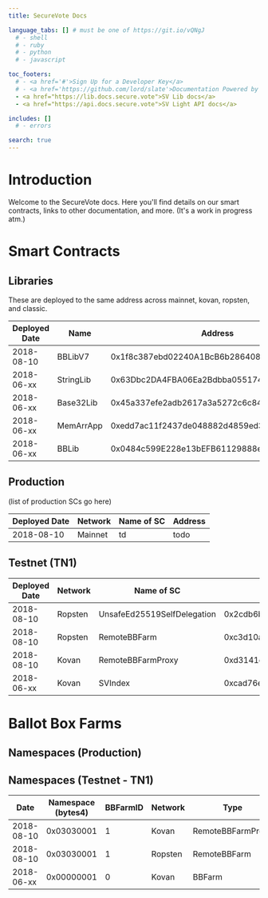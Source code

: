 ```yaml
---
title: SecureVote Docs

language_tabs: [] # must be one of https://git.io/vQNgJ
  # - shell
  # - ruby
  # - python
  # - javascript

toc_footers:
  # - <a href='#'>Sign Up for a Developer Key</a>
  # - <a href='https://github.com/lord/slate'>Documentation Powered by Slate</a>
  - <a href="https://lib.docs.secure.vote">SV Lib docs</a>
  - <a href="https://api.docs.secure.vote">SV Light API docs</a>

includes: []
  # - errors

search: true
---
```


# Introduction

Welcome to the SecureVote docs. Here you'll find details on our smart contracts, links to other documentation, and more. (It's a work in progress atm.)







# Smart Contracts

## Libraries

These are deployed to the same address across mainnet, kovan, ropsten, and classic.

Deployed Date | Name | Address
--- | --- | ---
2018-08-10 | BBLibV7 | 0x1f8c387ebd02240A1BcB6b2864087464F719aDf6
2018-06-xx | StringLib | 0x63Dbc2DA4FBA06Ea2Bdbba0551744c7595Cc8e2A
2018-06-xx | Base32Lib | 0x45a337efe2adb2617a3a5272c6c84a89ef56afcf
2018-06-xx | MemArrApp | 0xedd7ac11f2437de048882d4859ed30d871cc4324
2018-06-xx | BBLib | 0x0484c599E228e13bEFB61129888e8bD2b63A9619

## Production

(list of production SCs go here)

Deployed Date | Network | Name of SC | Address
------------- | ---------- | ------- | -------
2018-08-10 | Mainnet | td | todo

## Testnet (TN1)

Deployed Date | Network | Name of SC | Address
------------- | ---------- | ------- | -------
2018-08-10 | Ropsten | UnsafeEd25519SelfDelegation | 0x2cdb6b361ecc7a834ce8a3a78556e70c3e74660e
2018-08-10 | Ropsten | RemoteBBFarm | 0xc3d10af066bde2357c92bc4af25fb5f42e73f1a4
2018-08-10 | Kovan | RemoteBBFarmProxy | 0xd3141c94d3beddbe1d280822ecc633b7c6a32464
2018-06-xx | Kovan | SVIndex | 0xcad76eE606FB794dD1DA2c7E3C8663F648ba431d

# Ballot Box Farms

## Namespaces (Production)

## Namespaces (Testnet - TN1)

Date | Namespace (bytes4) | BBFarmID | Network | Type | Address | Notes
---|---|---|---|---|---|---
2018-08-10 | 0x03030001 | 1 | Kovan | RemoteBBFarmProxy | 0xd3141c94d3beddbe1d280822ecc633b7c6a32464 | .
2018-08-10 | 0x03030001 | 1 | Ropsten | RemoteBBFarm | 0xc3d10af066bde2357c92bc4af25fb5f42e73f1a4 | .
2018-06-xx | 0x00000001 | 0 | Kovan | BBFarm | 0x8384AD2bd15A80c15ccE6B5830a9324442853899 | .


<!--
# Authentication

> To authorize, use this code:

```ruby
require 'kittn'

api = Kittn::APIClient.authorize!('meowmeowmeow')
```

```python
import kittn

api = kittn.authorize('meowmeowmeow')
```

```shell
# With shell, you can just pass the correct header with each request
curl "api_endpoint_here"
  -H "Authorization: meowmeowmeow"
```

```javascript
const kittn = require('kittn');

let api = kittn.authorize('meowmeowmeow');
```

> Make sure to replace `meowmeowmeow` with your API key.

Kittn uses API keys to allow access to the API. You can register a new Kittn API key at our [developer portal](http://example.com/developers).

Kittn expects for the API key to be included in all API requests to the server in a header that looks like the following:

`Authorization: meowmeowmeow`

<aside class="notice">
You must replace <code>meowmeowmeow</code> with your personal API key.
</aside>

# Kittens

## Get All Kittens

```ruby
require 'kittn'

api = Kittn::APIClient.authorize!('meowmeowmeow')
api.kittens.get
```

```python
import kittn

api = kittn.authorize('meowmeowmeow')
api.kittens.get()
```

```shell
curl "http://example.com/api/kittens"
  -H "Authorization: meowmeowmeow"
```

```javascript
const kittn = require('kittn');

let api = kittn.authorize('meowmeowmeow');
let kittens = api.kittens.get();
```

> The above command returns JSON structured like this:

```json
[
  {
    "id": 1,
    "name": "Fluffums",
    "breed": "calico",
    "fluffiness": 6,
    "cuteness": 7
  },
  {
    "id": 2,
    "name": "Max",
    "breed": "unknown",
    "fluffiness": 5,
    "cuteness": 10
  }
]
```

This endpoint retrieves all kittens.

### HTTP Request

`GET http://example.com/api/kittens`

### Query Parameters

Parameter | Default | Description
--------- | ------- | -----------
include_cats | false | If set to true, the result will also include cats.
available | true | If set to false, the result will include kittens that have already been adopted.

<aside class="success">
Remember — a happy kitten is an authenticated kitten!
</aside>

## Get a Specific Kitten

```ruby
require 'kittn'

api = Kittn::APIClient.authorize!('meowmeowmeow')
api.kittens.get(2)
```

```python
import kittn

api = kittn.authorize('meowmeowmeow')
api.kittens.get(2)
```

```shell
curl "http://example.com/api/kittens/2"
  -H "Authorization: meowmeowmeow"
```

```javascript
const kittn = require('kittn');

let api = kittn.authorize('meowmeowmeow');
let max = api.kittens.get(2);
```

> The above command returns JSON structured like this:

```json
{
  "id": 2,
  "name": "Max",
  "breed": "unknown",
  "fluffiness": 5,
  "cuteness": 10
}
```

This endpoint retrieves a specific kitten.

<aside class="warning">Inside HTML code blocks like this one, you can't use Markdown, so use <code>&lt;code&gt;</code> blocks to denote code.</aside>

### HTTP Request

`GET http://example.com/kittens/<ID>`

### URL Parameters

Parameter | Description
--------- | -----------
ID | The ID of the kitten to retrieve

## Delete a Specific Kitten

```ruby
require 'kittn'

api = Kittn::APIClient.authorize!('meowmeowmeow')
api.kittens.delete(2)
```

```python
import kittn

api = kittn.authorize('meowmeowmeow')
api.kittens.delete(2)
```

```shell
curl "http://example.com/api/kittens/2"
  -X DELETE
  -H "Authorization: meowmeowmeow"
```

```javascript
const kittn = require('kittn');

let api = kittn.authorize('meowmeowmeow');
let max = api.kittens.delete(2);
```

> The above command returns JSON structured like this:

```json
{
  "id": 2,
  "deleted" : ":("
}
```

This endpoint deletes a specific kitten.

### HTTP Request

`DELETE http://example.com/kittens/<ID>`

### URL Parameters

Parameter | Description
--------- | -----------
ID | The ID of the kitten to delete -->

